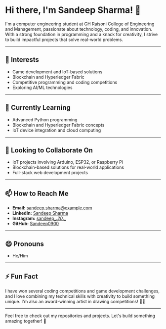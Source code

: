 # Hi there, I'm Sandeep Sharma! 👋

I'm a computer engineering student at GH Raisoni College of Engineering and Management,
passionate about technology, coding, and innovation.
With a strong foundation in programming and a knack for creativity, 
I strive to build impactful projects that solve real-world problems.

---

## 👀 Interests
- Game development and IoT-based solutions
- Blockchain and Hyperledger Fabric
- Competitive programming and coding competitions
- Exploring AI/ML technologies

---

## 🌱 Currently Learning
- Advanced Python programming
- Blockchain and Hyperledger Fabric concepts
- IoT device integration and cloud computing

---

## 💞️ Looking to Collaborate On
- IoT projects involving Arduino, ESP32, or Raspberry Pi
- Blockchain-based solutions for real-world applications
- Full-stack web development projects

---

## 📫 How to Reach Me
- **Email:** [sandeep.sharma@example.com](mailto:sandeep.sharma@example.com)
- **LinkedIn:** [Sandeep Sharma](https://www.linkedin.com/in/sandeep-sharma0900)
- **Instagram:** [sandeep_._20_._](https://www.instagram.com/sandeep_._20_._)
- **GitHub:** [Sandeep0900](https://github.com/Sandeep0900)

---

## 😄 Pronouns
- He/Him

---

## ⚡ Fun Fact
I have won several coding competitions and game development challenges, and I love combining my technical skills with creativity to build something unique. I'm also an award-winning artist in drawing competitions! 🎨✨

---

Feel free to check out my repositories and projects. Let's build something amazing together! 🚀
